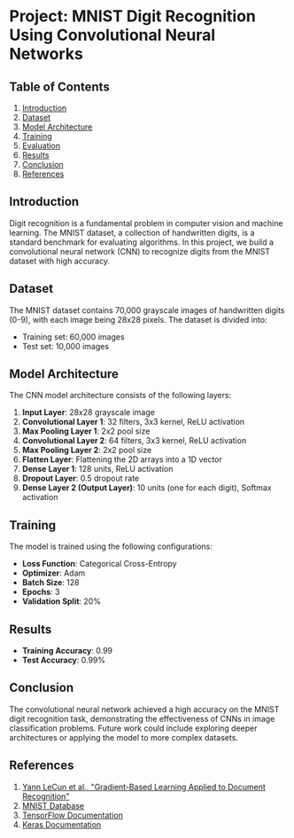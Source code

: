 # Project: MNIST Digit Recognition Using Convolutional Neural Networks

## Table of Contents
1. [Introduction](#introduction)
2. [Dataset](#dataset)
3. [Model Architecture](#model-architecture)
4. [Training](#training)
5. [Evaluation](#evaluation)
6. [Results](#results)
7. [Conclusion](#conclusion)
8. [References](#references)

## Introduction
Digit recognition is a fundamental problem in computer vision and machine learning. The MNIST dataset, a collection of handwritten digits, is a standard benchmark for evaluating algorithms. In this project, we build a convolutional neural network (CNN) to recognize digits from the MNIST dataset with high accuracy.

## Dataset
The MNIST dataset contains 70,000 grayscale images of handwritten digits (0-9), with each image being 28x28 pixels. The dataset is divided into:
- Training set: 60,000 images
- Test set: 10,000 images

## Model Architecture
The CNN model architecture consists of the following layers:
1. **Input Layer**: 28x28 grayscale image
2. **Convolutional Layer 1**: 32 filters, 3x3 kernel, ReLU activation
3. **Max Pooling Layer 1**: 2x2 pool size
4. **Convolutional Layer 2**: 64 filters, 3x3 kernel, ReLU activation
5. **Max Pooling Layer 2**: 2x2 pool size
6. **Flatten Layer**: Flattening the 2D arrays into a 1D vector
7. **Dense Layer 1**: 128 units, ReLU activation
8. **Dropout Layer**: 0.5 dropout rate
9. **Dense Layer 2 (Output Layer)**: 10 units (one for each digit), Softmax activation

## Training
The model is trained using the following configurations:
- **Loss Function**: Categorical Cross-Entropy
- **Optimizer**: Adam
- **Batch Size**: 128
- **Epochs**: 3
- **Validation Split**: 20%

## Results
- **Training Accuracy**: 0.99
- **Test Accuracy**: 0.99%

## Conclusion
The convolutional neural network achieved a high accuracy on the MNIST digit recognition task, demonstrating the effectiveness of CNNs in image classification problems. Future work could include exploring deeper architectures or applying the model to more complex datasets.

## References
1. [Yann LeCun et al., "Gradient-Based Learning Applied to Document Recognition"](http://yann.lecun.com/exdb/publis/pdf/lecun-98.pdf)
2. [MNIST Database](http://yann.lecun.com/exdb/mnist/)
3. [TensorFlow Documentation](https://www.tensorflow.org/)
4. [Keras Documentation](https://keras.io/)


